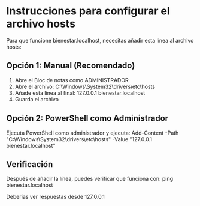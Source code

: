 # Instrucciones para configurar el archivo hosts

Para que funcione bienestar.localhost, necesitas añadir esta línea al archivo hosts:

## Opción 1: Manual (Recomendado)
1. Abre el Bloc de notas como ADMINISTRADOR
2. Abre el archivo: C:\Windows\System32\drivers\etc\hosts
3. Añade esta línea al final:
   127.0.0.1  bienestar.localhost
4. Guarda el archivo

## Opción 2: PowerShell como Administrador
Ejecuta PowerShell como administrador y ejecuta:
Add-Content -Path "C:\Windows\System32\drivers\etc\hosts" -Value "127.0.0.1  bienestar.localhost"

## Verificación
Después de añadir la línea, puedes verificar que funciona con:
ping bienestar.localhost

Deberías ver respuestas desde 127.0.0.1